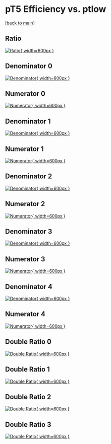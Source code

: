 # pT5 Efficiency vs. ptlow

[[back to main](./)]



## Ratio

[![Ratio](../mtv/var/pT5_base_0_-1_eff_ptlow.png){ width=600px }](../mtv/var/pT5_base_0_-1_eff_ptlow.pdf)

## Denominator 0

[![Denominator](../mtv/den/pT5_base_0_-1_eff_ptlow_den0.png){ width=600px }](../mtv/den/pT5_base_0_-1_eff_ptlow_den0.pdf)

## Numerator 0

[![Numerator](../mtv/num/pT5_base_0_-1_eff_ptlow_num0.png){ width=600px }](../mtv/num/pT5_base_0_-1_eff_ptlow_num0.pdf)

## Denominator 1

[![Denominator](../mtv/den/pT5_base_0_-1_eff_ptlow_den1.png){ width=600px }](../mtv/den/pT5_base_0_-1_eff_ptlow_den1.pdf)

## Numerator 1

[![Numerator](../mtv/num/pT5_base_0_-1_eff_ptlow_num1.png){ width=600px }](../mtv/num/pT5_base_0_-1_eff_ptlow_num1.pdf)

## Denominator 2

[![Denominator](../mtv/den/pT5_base_0_-1_eff_ptlow_den2.png){ width=600px }](../mtv/den/pT5_base_0_-1_eff_ptlow_den2.pdf)

## Numerator 2

[![Numerator](../mtv/num/pT5_base_0_-1_eff_ptlow_num2.png){ width=600px }](../mtv/num/pT5_base_0_-1_eff_ptlow_num2.pdf)

## Denominator 3

[![Denominator](../mtv/den/pT5_base_0_-1_eff_ptlow_den3.png){ width=600px }](../mtv/den/pT5_base_0_-1_eff_ptlow_den3.pdf)

## Numerator 3

[![Numerator](../mtv/num/pT5_base_0_-1_eff_ptlow_num3.png){ width=600px }](../mtv/num/pT5_base_0_-1_eff_ptlow_num3.pdf)

## Denominator 4

[![Denominator](../mtv/den/pT5_base_0_-1_eff_ptlow_den4.png){ width=600px }](../mtv/den/pT5_base_0_-1_eff_ptlow_den4.pdf)

## Numerator 4

[![Numerator](../mtv/num/pT5_base_0_-1_eff_ptlow_num4.png){ width=600px }](../mtv/num/pT5_base_0_-1_eff_ptlow_num4.pdf)

## Double Ratio 0

[![Double Ratio](../mtv/ratio/pT5_base_0_-1_eff_ptlow_ratio0.png){ width=600px }](../mtv/ratio/pT5_base_0_-1_eff_ptlow_ratio0.pdf)

## Double Ratio 1

[![Double Ratio](../mtv/ratio/pT5_base_0_-1_eff_ptlow_ratio1.png){ width=600px }](../mtv/ratio/pT5_base_0_-1_eff_ptlow_ratio1.pdf)

## Double Ratio 2

[![Double Ratio](../mtv/ratio/pT5_base_0_-1_eff_ptlow_ratio2.png){ width=600px }](../mtv/ratio/pT5_base_0_-1_eff_ptlow_ratio2.pdf)

## Double Ratio 3

[![Double Ratio](../mtv/ratio/pT5_base_0_-1_eff_ptlow_ratio3.png){ width=600px }](../mtv/ratio/pT5_base_0_-1_eff_ptlow_ratio3.pdf)

